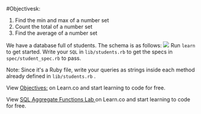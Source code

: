 #Objectivesk:
1. Find the min and max of a number set
2. Count the total of a number set
3. Find the average of a number set

We have a database full of students. The schema is as follows:
![](http://readme-pics.s3.amazonaws.com/sql-students.png)
Run `learn` to get started. Write your `SQL` in `lib/students.rb` to get the specs in `spec/student_spec.rb` to pass.

Note: Since it's a Ruby file, write your queries as strings inside each method already defined in `lib/students.rb` .

<p data-visibility='hidden'>View <a href='https://learn.co/lessons/sql-aggregate-functions-lab' title='Objectives:'>Objectives:</a> on Learn.co and start learning to code for free.</p>

<p class='util--hide'>View <a href='https://learn.co/lessons/sql-aggregate-functions-lab'>SQL Aggregate Functions Lab </a> on Learn.co and start learning to code for free.</p>
